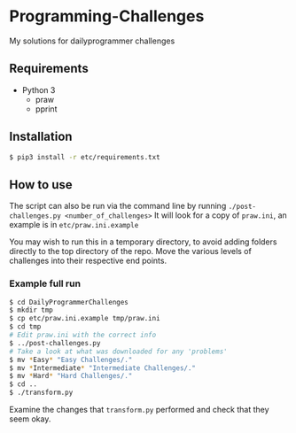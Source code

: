 # Programming-Challenges
My solutions for dailyprogrammer challenges

## Requirements

- Python 3
  - praw
  - pprint

## Installation

  ```bash
  $ pip3 install -r etc/requirements.txt
  ```

## How to use

The script can also be run via the command line by running `./post-challenges.py <number_of_challenges>`
It will look for a copy of `praw.ini`, an example is in `etc/praw.ini.example`

You may wish to run this in a temporary directory, to avoid adding folders directly to the top directory of the repo. Move the various levels of challenges into their respective end points.

### Example full run

  ```bash
  $ cd DailyProgrammerChallenges
  $ mkdir tmp
  $ cp etc/praw.ini.example tmp/praw.ini
  $ cd tmp
  # Edit praw.ini with the correct info
  $ ../post-challenges.py
  # Take a look at what was downloaded for any 'problems'
  $ mv *Easy* "Easy Challenges/."
  $ mv *Intermediate* "Intermediate Challenges/."
  $ mv *Hard* "Hard Challenges/."
  $ cd ..
  $ ./transform.py
  ```

  Examine the changes that `transform.py` performed and check that they seem okay.



